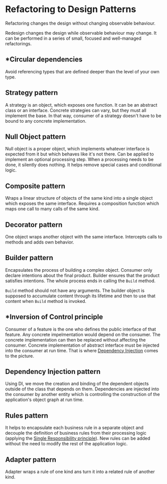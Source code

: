 # Refactoring to Design Patterns

Refactoring changes the design without changing observable behaviour.

Redesign changes the design while observable behaviour may change. It can be performed in a series of small, focused and well-managed refactorings.

## *Circular dependencies

Avoid referencing types that are defined deeper than the level of your own type.

## Strategy pattern

A strategy is an object, which exposes one function. It can be an abstract class or an interface. Concrete strategies can vary, but they must all implement the base. In that way, consumer of a strategy doesn't have to be bound to any concrete implementation.

## Null Object pattern

Null object is a proper object, which implements whatever interface is expected from it but which behaves like it's not there. 
Can be applied to implement an optional processing step. When a processing needs to be done, it silently does nothing. It helps remove special cases and conditional logic.

## Composite pattern

Wraps a linear structure of objects of the same kind into a single object which exposes the same interface. Requires a composition function which maps one call to many calls of the same kind.

## Decorator pattern

One object wraps another object with the same interface. Intercepts calls to methods and adds own behavior.

## Builder pattern

Encapsulates the process of building a complex object. Consumer only declare intentions about the final product. Builder ensures that the product satisfies intentions. The whole process ends in calling the `Build` method.

`Build` method should not have any arguments. The builder object is supposed to accumulate content through its lifetime and then to use that content when `Build` method is invoked.

## *Inversion of Control principle

Consumer of a feature is the one who defines the public interface of that feature. Any concrete impelmentation would  depend on the consumer. The concrete implementation can then be replaced without affecting the consumer. Concrete implementation of abstract interface must be injected into the consumer at run time. That is where [Dependency Injection](#dependency-injection-pattern) comes to the picture.

## Dependency Injection pattern

Using DI, we move the creation and binding of the dependent objects outside of the class that depends on them. Dependencies are injected into the consumer by another entity which is controlling the construction of the application's object graph at run time.

## Rules pattern
It helps to encapsulate each business rule in a separate object and decouple the definition of business rules from their processing logic (applying the [Single Responsibility principle]()). New rules can be added without the need to modify the rest of the application logic.

## Adapter pattern
Adapter wraps a rule of one kind ans turn it into a related rule of another kind.